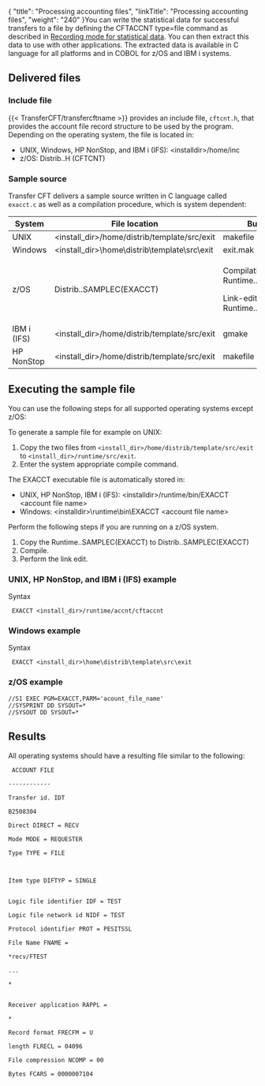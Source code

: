 {
    "title": "Processing  accounting files",
    "linkTitle": "Processing accounting files",
    "weight": "240"
}You can write the statistical data for successful transfers to a file by defining the CFTACCNT type=file command as described in [Recording mode for statistical data](../../admin_intro/admin_config_commands/cftaccnt_concepts). You can then extract this data to use with other applications. The extracted data is available in C language for all platforms and in COBOL for z/OS and IBM i systems.

## Delivered files

### Include file

{{< TransferCFT/transfercftname  >}} provides an include file, `cftcnt.h`, that provides the account file record structure to be used by the program. Depending on the operating system, the file is located in:

-   UNIX, Windows, HP NonStop, and IBM i (IFS): &lt;installdir>/home/inc
-   z/OS: Distrib..H (CFTCNT)

### Sample source

Transfer CFT delivers a sample source written in C language called `exacct.c` as well as a compilation procedure, which is system dependent:

<table>
   <thead>
      <tr>
<th class="TableStyle-SynchTableStyle_interop-HeadE-Column1-Header1">System         </th>
<th class="TableStyle-SynchTableStyle_interop-HeadE-Column1-Header1">File location         </th>
<th class="TableStyle-SynchTableStyle_interop-HeadD-Column1-Header1">Build command         </th>
      </tr>
   </thead>
   <tbody>
      <tr>
         <td>UNIX         </td>
         <td>&lt;install_dir&gt;/home/distrib/template/src/exit         </td>
         <td>makefile         </td>
      </tr>
      <tr>
         <td>Windows         </td>
         <td>&lt;install_dir&gt;\home\distrib\template\src\exit         </td>
         <td>exit.mak         </td>
      </tr>
      <tr>
         <td>z/OS         </td>
         <td>Distrib..SAMPLEC(EXACCT)         </td>
         <td><p>Compilation: Runtime..INSTALL(I91APICP)</p>
<p>Link-edit: Runtime..INSTALL(I92APILK)</p>         </td>
      </tr>
      <tr>
         <td>IBM i (IFS)         </td>
         <td>&lt;install_dir&gt;/home/distrib/template/src/exit         </td>
         <td>gmake         </td>
      </tr>
      <tr>
         <td>HP NonStop         </td>
         <td>&lt;install_dir&gt;/home/distrib/template/src/exit         </td>
         <td>makefile         </td>
      </tr>
   </tbody>
</table>

## Executing the sample file

You can use the following steps for all supported operating systems except z/OS:

To generate a sample file for example on UNIX:

1.  Copy the two files from `<install_dir>/home/distrib/template/src/exit` to `<install_dir>/runtime/src/exit`.
2.  Enter the system appropriate compile command.

The EXACCT executable file is automatically stored in:

-   UNIX, HP NonStop, IBM i (IFS): &lt;installdir>/runtime/bin/EXACCT &lt;account file name>
-   Windows: &lt;installdir>\\runtime\\bin\\EXACCT &lt;account file name>

Perform the following steps if you are running on a z/OS system.

1.  Copy the Runtime..SAMPLEC(EXACCT) to Distrib..SAMPLEC(EXACCT)
2.  Compile.
3.  Perform the link edit.

### UNIX, HP NonStop, and IBM i (IFS) example

Syntax


     EXACCT <install_dir>/runtime/accnt/cftaccnt

### Windows example

Syntax


     EXACCT <install_dir>\home\distrib\template\src\exit 

### z/OS example



    //S1 EXEC PGM=EXACCT,PARM='acount_file_name'
    //SYSPRINT DD SYSOUT=*
    //SYSOUT DD SYSOUT=*

## Results

All operating systems should have a resulting file similar to the following:



     ACCOUNT FILE

    ------------

    Transfer id. IDT

    B2508304

    Direct DIRECT = RECV

    Mode MODE = REQUESTER

    Type TYPE = FILE

     

    Item type DIFTYP = SINGLE

     
    Logic file identifier IDF = TEST

    Logic file network id NIDF = TEST

    Protocol identifier PROT = PESITSSL

    File Name FNAME =

    *recv/FTEST

    ...

    *

     
    Receiver application RAPPL =

    *

    Record format FRECFM = U

    length FLRECL = 04096

    File compression NCOMP = 00

    Bytes FCARS = 0000007104
